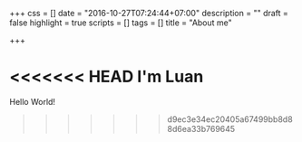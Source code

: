 +++
css = []
date = "2016-10-27T07:24:44+07:00"
description = ""
draft = false
highlight = true
scripts = []
tags = []
title = "About me"

+++

<<<<<<< HEAD
I'm Luan
=======
Hello World!
>>>>>>> d9ec3e34ec20405a67499bb8d88d6ea33b769645
